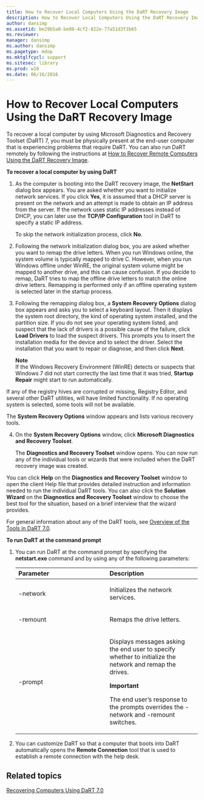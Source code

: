 ```yaml
---
title: How to Recover Local Computers Using the DaRT Recovery Image
description: How to Recover Local Computers Using the DaRT Recovery Image
author: dansimp
ms.assetid: be29b5a8-be08-4cf2-822e-77a51d3f3b65
ms.reviewer: 
manager: dansimp
ms.author: dansimp
ms.pagetype: mdop
ms.mktglfcycl: support
ms.sitesec: library
ms.prod: w10
ms.date: 06/16/2016
---
```



# How to Recover Local Computers Using the DaRT Recovery Image


To recover a local computer by using Microsoft Diagnostics and Recovery Toolset (DaRT) 7, you must be physically present at the end-user computer that is experiencing problems that require DaRT. You can also run DaRT remotely by following the instructions at [How to Recover Remote Computers Using the DaRT Recovery Image](how-to-recover-remote-computers-using-the-dart-recovery-image-dart-7.md).

**To recover a local computer by using DaRT**

1.  As the computer is booting into the DaRT recovery image, the **NetStart** dialog box appears. You are asked whether you want to initialize network services. If you click **Yes**, it is assumed that a DHCP server is present on the network and an attempt is made to obtain an IP address from the server. If the network uses static IP addresses instead of DHCP, you can later use the **TCP/IP Configuration** tool in DaRT to specify a static IP address.

    To skip the network initialization process, click **No**.

2.  Following the network initialization dialog box, you are asked whether you want to remap the drive letters. When you run Windows online, the system volume is typically mapped to drive C. However, when you run Windows offline under WinRE, the original system volume might be mapped to another drive, and this can cause confusion. If you decide to remap, DaRT tries to map the offline drive letters to match the online drive letters. Remapping is performed only if an offline operating system is selected later in the startup process.

3.  Following the remapping dialog box, a **System Recovery Options** dialog box appears and asks you to select a keyboard layout. Then it displays the system root directory, the kind of operating system installed, and the partition size. If you do not see your operating system listed, and suspect that the lack of drivers is a possible cause of the failure, click **Load Drivers** to load the suspect drivers. This prompts you to insert the installation media for the device and to select the driver. Select the installation that you want to repair or diagnose, and then click **Next**.

    **Note**  
    If the Windows Recovery Environment (WinRE) detects or suspects that Windows 7 did not start correctly the last time that it was tried, **Startup Repair** might start to run automatically.




If any of the registry hives are corrupted or missing, Registry Editor, and several other DaRT utilities, will have limited functionality. If no operating system is selected, some tools will not be available.

The **System Recovery Options** window appears and lists various recovery tools.


4. On the **System Recovery Options** window, click **Microsoft Diagnostics and Recovery Toolset**.

   The **Diagnostics and Recovery Toolset** window opens. You can now run any of the individual tools or wizards that were included when the DaRT recovery image was created.

You can click **Help** on the **Diagnostics and Recovery Toolset** window to open the client Help file that provides detailed instruction and information needed to run the individual DaRT tools. You can also click the **Solution Wizard** on the **Diagnostics and Recovery Toolset** window to choose the best tool for the situation, based on a brief interview that the wizard provides.

For general information about any of the DaRT tools, see [Overview of the Tools in DaRT 7.0](overview-of-the-tools-in-dart-70-new-ia.md).

**To run DaRT at the command prompt**

1. You can run DaRT at the command prompt by specifying the **netstart.exe** command and by using any of the following parameters:

   <table>
   <colgroup>
   <col width="50%" />
   <col width="50%" />
   </colgroup>
   <thead>
   <tr class="header">
   <th align="left">Parameter</th>
   <th align="left">Description</th>
   </tr>
   </thead>
   <tbody>
   <tr class="odd">
   <td align="left"><p>-network</p></td>
   <td align="left"><p>Initializes the network services.</p></td>
   </tr>
   <tr class="even">
   <td align="left"><p>-remount</p></td>
   <td align="left"><p>Remaps the drive letters.</p></td>
   </tr>
   <tr class="odd">
   <td align="left"><p>-prompt</p></td>
   <td align="left"><p>Displays messages asking the end user to specify whether to initialize the network and remap the drives.</p>
   <div class="alert">
   <strong>Important</strong><br/><p>The end user’s response to the prompts overrides the -network and -remount switches.</p>
   </div>
   <div>

   </div></td>
   </tr>
   </tbody>
   </table>



2. You can customize DaRT so that a computer that boots into DaRT automatically opens the **Remote Connection** tool that is used to establish a remote connection with the help desk.

## Related topics


[Recovering Computers Using DaRT 7.0](recovering-computers-using-dart-70-dart-7.md)









